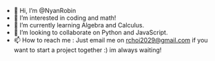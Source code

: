 - 👋 Hi, I’m @NyanRobin
- 👀 I’m interested in coding and math!
- 🌱 I’m currently learning Algebra and Calculus.
- 💞️ I’m looking to collaborate on Python and JavaScript.
- 📫 How to reach me : Just email me on rchoi2029@gmail.com if you want to start a project together :) im always waiting!


